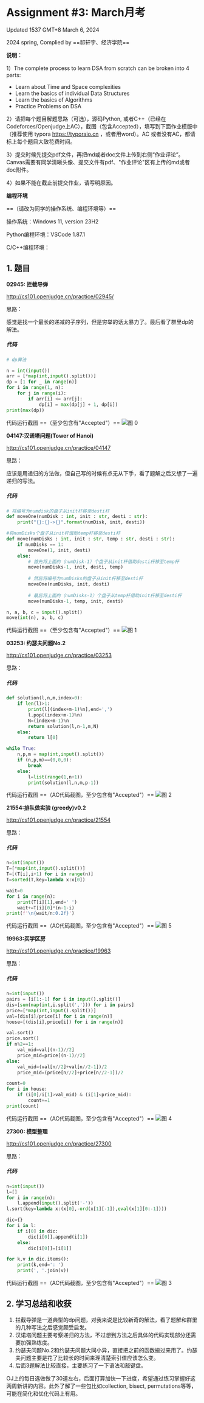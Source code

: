 # Assignment #3: March月考

Updated 1537 GMT+8 March 6, 2024

2024 spring, Complied by ==祁轩宇、经济学院==

**说明：**

1）The complete process to learn DSA from scratch can be broken into 4 parts:
- Learn about Time and Space complexities
- Learn the basics of individual Data Structures
- Learn the basics of Algorithms
- Practice Problems on DSA

2）请把每个题目解题思路（可选），源码Python, 或者C++（已经在Codeforces/Openjudge上AC），截图（包含Accepted），填写到下面作业模版中（推荐使用 typora https://typoraio.cn ，或者用word）。AC 或者没有AC，都请标上每个题目大致花费时间。

3）提交时候先提交pdf文件，再把md或者doc文件上传到右侧“作业评论”。Canvas需要有同学清晰头像、提交文件有pdf、"作业评论"区有上传的md或者doc附件。

4）如果不能在截止前提交作业，请写明原因。

**编程环境**

==（请改为同学的操作系统、编程环境等）==

操作系统：Windows 11, version 23H2

Python编程环境：VSCode 1.87.1

C/C++编程环境：

## 1. 题目

**02945: 拦截导弹**

http://cs101.openjudge.cn/practice/02945/

思路：

感觉是找一个最长的递减的子序列，但是穷举的话太暴力了。最后看了群里dp的解法。

##### 代码

```python
# dp算法

n = int(input())
arr = [*map(int,input().split())]
dp = [1 for _ in range(n)]
for i in range(1, n):
    for j in range(i):
        if arr[i] <= arr[j]:
            dp[i] = max(dp[j] + 1, dp[i])
print(max(dp))
```

代码运行截图 ==（至少包含有"Accepted"）==
![图 0](../images/c75f9dbe2e1847cc62e853cd49a1b207f8876d6623aabb6dd6f2edc561acd6a7.png)  

**04147:汉诺塔问题(Tower of Hanoi)**

http://cs101.openjudge.cn/practice/04147

思路：

应该是用递归的方法做，但自己写的时候有点无从下手，看了题解之后又想了一遍递归的写法。

##### 代码

```python
# 将编号为numdisk的盘子从init杆移至desti杆 
def moveOne(numDisk : int, init : str, desti : str):
    print("{}:{}->{}".format(numDisk, init, desti))

#将numDisks个盘子从init杆借助temp杆移至desti杆
def move(numDisks : int, init : str, temp : str, desti : str):
    if numDisks == 1:
        moveOne(1, init, desti)
    else: 
        # 首先将上面的（numDisk-1）个盘子从init杆借助desti杆移至temp杆
        move(numDisks-1, init, desti, temp) 
        
        # 然后将编号为numDisks的盘子从init杆移至desti杆
        moveOne(numDisks, init, desti)
        
        # 最后将上面的（numDisks-1）个盘子从temp杆借助init杆移至desti杆 
        move(numDisks-1, temp, init, desti)

n, a, b, c = input().split()
move(int(n), a, b, c)
```

代码运行截图 ==（至少包含有"Accepted"）==
![图 1](../images/1db0101b421092c726baba08450aa4d2853fe0f01890cf6444e84111e68dc13e.png)  

**03253: 约瑟夫问题No.2**

http://cs101.openjudge.cn/practice/03253

思路：

##### 代码

```python
def solution(l,n,m,index=0):
    if len(l)>1:
        print(l[(index+m-1)%n],end=',')
        l.pop((index+m-1)%n)
        N=(index+m-1)%n
        return solution(l,n-1,m,N)
    else:
        return l[0]

while True:
    n,p,m = map(int,input().split())
    if (n,p,m)==(0,0,0):
        break
    else:
        l=list(range(1,n+1))
        print(solution(l,n,m,p-1))
```

代码运行截图 ==（AC代码截图，至少包含有"Accepted"）==
![图 2](../images/16c723b778279ab69b8fba8ecec50352e26fc818764bd76e786924ce25566a7c.png)  

**21554:排队做实验 (greedy)v0.2**

http://cs101.openjudge.cn/practice/21554

思路：

##### 代码

```python
n=int(input())
T=[*map(int,input().split())]
T=[(T[i],i+1) for i in range(n)]
T=sorted(T,key=lambda x:x[0])

wait=0
for i in range(n):
    print(T[i][1],end=' ')
    wait+=T[i][0]*(n-1-i)
print(f'\n{wait/n:0.2f}')
```

代码运行截图 ==（AC代码截图，至少包含有"Accepted"）==
![图 5](../images/a7c5a237ddd65b961489ed94a4e45dcb4c421db28e6d41ce5df4e9b194293bc8.png)  

**19963:买学区房**

http://cs101.openjudge.cn/practice/19963

思路：

##### 代码

```python
n=int(input())
pairs = [i[1:-1] for i in input().split()]
dis=[sum(map(int,i.split(','))) for i in pairs]
price=[*map(int,input().split())]
val=[dis[i]/price[i] for i in range(n)]
house=[(dis[i],price[i]) for i in range(n)]

val.sort()
price.sort()
if n%2==1:
    val_mid=val[(n-1)//2]
    price_mid=price[(n-1)//2]
else:
    val_mid=(val[n//2]+val[n//2-1])/2
    price_mid=(price[n//2]+price[n//2-1])/2

count=0
for i in house:
    if (i[0]/i[1]>val_mid) & (i[1]<price_mid):
        count+=1
print(count)
```

代码运行截图 ==（AC代码截图，至少包含有"Accepted"）==
![图 4](../images/eca453ff81dc91f21766d4708053cd012325512a58302e91d5850ef3d87f4fe6.png)  

**27300: 模型整理**

http://cs101.openjudge.cn/practice/27300

思路：

##### 代码

```python
n=int(input())
l=[]
for i in range(n):
    l.append(input().split('-'))
l.sort(key=lambda x:(x[0],-ord(x[1][-1]),eval(x[1][0:-1])))

dic={}
for i in l:
    if i[0] in dic:
        dic[i[0]].append(i[1])
    else:
        dic[i[0]]=[i[1]]

for k,v in dic.items():
    print(k,end=': ')
    print(', '.join(v))
```

代码运行截图 ==（AC代码截图，至少包含有"Accepted"）==
![图 3](../images/490a4eb12928838725acedea42676737955b4b75b709b9e4081c41f45f7708fc.png)  

## 2. 学习总结和收获

1. 拦截导弹是一道典型的dp问题，对我来说是比较新奇的解法，看了题解和群里的几种写法之后感觉颇受启发。
2. 汉诺塔问题主要考察递归的方法，不过想到方法之后具体的代码实现部分还需要加强熟练度。
3. 约瑟夫问题No.2和约瑟夫问题大同小异，直接把之前的函数搬过来用了。约瑟夫问题主要是花了比较长的时间来理清楚索引值应该怎么变。
4. 后面3题解法比较直接，主要练习了一下语法和敲键盘。

OJ上的每日选做做了30道左右，后面打算加快一下进度，希望通过练习掌握好这两周新讲的内容。此外了解了一些包比如collection, bisect, permutations等等，可能在简化和优化代码上有用。
